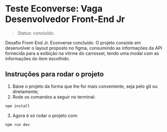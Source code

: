 # Teste Econverse: Vaga Desenvolvedor Front-End Jr
> Status: concluído.

Desafio Front-End Jr. Econverse concluído. O projeto consiste em desenvolver o layout proposto no figma, consumindo as informações da API fornecida para a exibição na vitrine do carrossel, tendo uma modal com as informações do item escolhido.

## Instruções para rodar o projeto

1. Baixe o projeto da forma que lhe for mais conveniente, seja pelo git ou diretamente;
2. Rode os comandos a seguir no terminal:

```bash
npm install
```

3. Agora é só rodar o projeto com:

```bash
npm run dev
```
